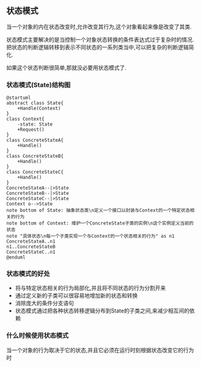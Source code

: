 ## 状态模式
当一个对象的内在状态改变时,允许改变其行为,这个对象看起来像是改变了其类.

状态模式主要解决的是当控制一个对象状态转换的条件表达式过于复杂时的情况.  
把状态的判断逻辑转移到表示不同状态的一系列类当中,可以把复杂的判断逻辑简化.

如果这个状态判断很简单,那就没必要用状态模式了.

### 状态模式(State)结构图
```uml
@startuml
abstract class State{
    +Handle(Context)
}
class Context{
    -state: State
    +Request()
}
class ConcreteStateA{
    +Handle()
}
class ConcreteStateB{
    +Handle()
}
class ConcreteStateC{
    +Handle()
}
ConcreteStateA--|>State
ConcreteStateB--|>State
ConcreteStateC--|>State
Context o-->State
note bottom of State: 抽象状态类\n定义一个接口以封装与Context的一个特定状态相关的行为
note bottom of Context: 维护一个ConcreteState子类的实例\n这个实例定义当前的状态
note "具体状态\n每一个子类实现一个与Context的一个状态相关的行为" as n1
ConcreteStateA..n1
n1..ConcreteStateB
ConcreteStateC..n1
@enduml
```

### 状态模式的好处
- 将与特定状态相关的行为局部化,并且将不同状态的行为分割开来
- 通过定义新的子类可以很容易地增加新的状态和转换
- 消除庞大的条件分支语句
- 状态模式通过把各种状态转移逻辑分布到State的子类之间,来减少相互间的依赖

### 什么时候使用状态模式
当一个对象的行为取决于它的状态,并且它必须在运行时刻根据状态改变它的行为时
